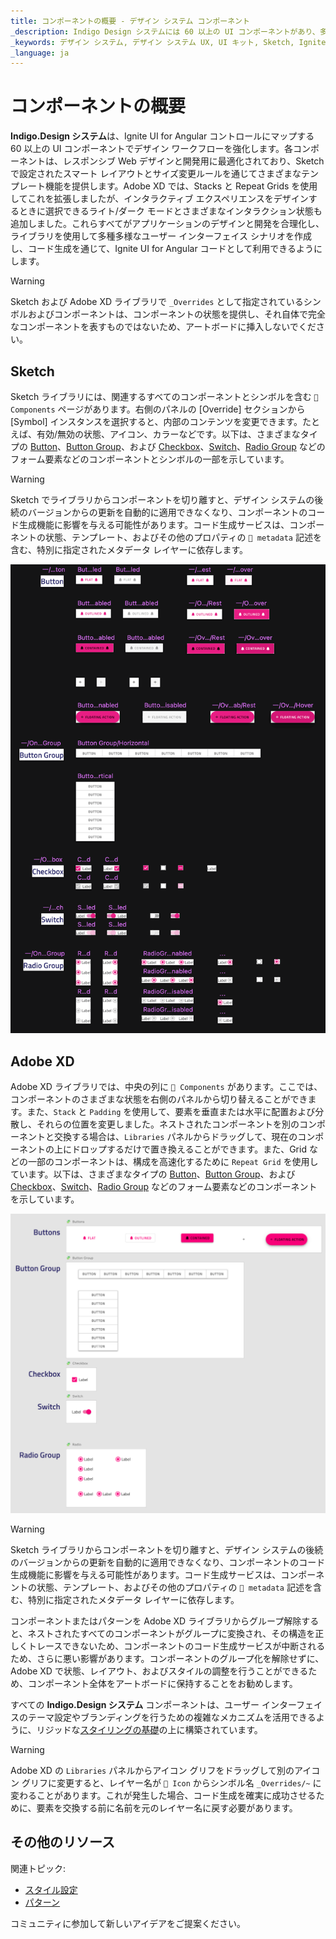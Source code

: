 ```yaml
---
title: コンポーネントの概要 - デザイン システム コンポーネント
_description: Indigo Design システムには 60 以上の UI コンポーネントがあり、多数のプリセット、状態、精巧なスタイル設定機能が組み込まれています。
_keywords: デザイン システム, デザイン システム UX, UI キット, Sketch, Ignite UI for Angular, Sketch to Angular, Angular, Angular デザイン システム, Sketch からコードをエクスポート, Angular 用のデザイン キット, Sketch HTML, Sketch to HTML, Sketch UI キット
_language: ja
---
```


# コンポーネントの概要

**Indigo.Design システム**は、Ignite UI for Angular コントロールにマップする 60 以上の UI コンポーネントでデザイン ワークフローを強化します。各コンポーネントは、レスポンシブ Web デザインと開発用に最適化されており、Sketch で設定されたスマート レイアウトとサイズ変更ルールを通じてさまざまなテンプレート機能を提供します。Adobe XD では、Stacks と Repeat Grids を使用してこれを拡張しましたが、インタラクティブ エクスペリエンスをデザインするときに選択できるライト/ダーク モードとさまざまなインタラクション状態も追加しました。これらすべてがアプリケーションのデザインと開発を合理化し、ライブラリを使用して多種多様なユーザー インターフェイス シナリオを作成し、コード生成を通じて、Ignite UI for Angular コードとして利用できるようにします。

> [!WARNING]
> Sketch および Adobe XD ライブラリで `_Overrides` として指定されているシンボルおよびコンポーネントは、コンポーネントの状態を提供し、それ自体で完全なコンポーネントを表すものではないため、アートボードに挿入しないでください。

## Sketch

Sketch ライブラリには、関連するすべてのコンポーネントとシンボルを含む `🧩 Components` ページがあります。右側のパネルの [Override] セクションから [Symbol] インスタンスを選択すると、内部のコンテンツを変更できます。たとえば、有効/無効の状態、アイコン、カラーなどです。以下は、さまざまなタイプの [Button](button.md)、[Button Group](button-group.md)、および [Checkbox](checkbox.md)、[Switch](switch.md)、[Radio Group](radio-group.md) などのフォーム要素などのコンポーネントとシンボルの一部を示しています。

> [!WARNING]
> Sketch でライブラリからコンポーネントを切り離すと、デザイン システムの後続のバージョンからの更新を自動的に適用できなくなり、コンポーネントのコード生成機能に影響を与える可能性があります。コード生成サービスは、コンポーネントの状態、テンプレート、およびその他のプロパティの `🚫 metadata` 記述を含む、特別に指定されたメタデータ レイヤーに依存します。

<img class="responsive-img" src="../images/components-page.png" />

## Adobe XD

Adobe XD ライブラリでは、中央の列に `🧩 Components` があります。ここでは、コンポーネントのさまざまな状態を右側のパネルから切り替えることができます。また、`Stack` と `Padding` を使用して、要素を垂直または水平に配置および分散し、それらの位置を変更しました。ネストされたコンポーネントを別のコンポーネントと交換する場合は、`Libraries` パネルからドラッグして、現在のコンポーネントの上にドロップするだけで置き換えることができます。また、Grid などの一部のコンポーネントは、構成を高速化するために `Repeat Grid` を使用しています。以下は、さまざまなタイプの [Button](button.md)、[Button Group](button-group.md)、および [Checkbox](checkbox.md)、[Switch](switch.md)、[Radio Group](radio-group.md) などのフォーム要素などのコンポーネントを示しています。

<img class="responsive-img" src="../images/components-page-xd.png" />

> [!WARNING]
> Sketch ライブラリからコンポーネントを切り離すと、デザイン システムの後続のバージョンからの更新を自動的に適用できなくなり、コンポーネントのコード生成機能に影響を与える可能性があります。コード生成サービスは、コンポーネントの状態、テンプレート、およびその他のプロパティの `🚫 metadata` 記述を含む、特別に指定されたメタデータ レイヤーに依存します。
>
> コンポーネントまたはパターンを Adobe XD ライブラリからグループ解除すると、ネストされたすべてのコンポーネントがグループに変換され、その構造を正しくトレースできないため、コンポーネントのコード生成サービスが中断されるため、さらに悪い影響があります。コンポーネントのグループ化を解除せずに、Adobe XD で状態、レイアウト、およびスタイルの調整を行うことができるため、コンポーネント全体をアートボードに保持することをお勧めします。

すべての **Indigo.Design システム** コンポーネントは、ユーザー インターフェイスのテーマ設定やブランディングを行うための複雑なメカニズムを活用できるように、リジッドな[スタイリングの基礎](../style/styling-overview.md)の上に構築されています。

> [!WARNING]
> Adobe XD の `Libraries` パネルからアイコン グリフをドラッグして別のアイコン グリフに変更すると、レイヤー名が `🔣 Icon` からシンボル名 `_Overrides/~` に変わることがあります。これが発生した場合、コード生成を確実に成功させるために、要素を交換する前に名前を元のレイヤー名に戻す必要があります。

## その他のリソース

関連トピック:

- [スタイル設定](../style/styling-overview.md)
- [パターン](../patterns/patterns-overview.md)
  <div class="divider--half"></div>

コミュニティに参加して新しいアイデアをご提案ください。
